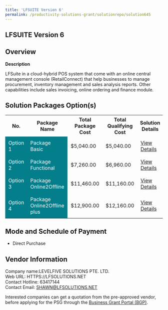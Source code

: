 ```yaml
---
title: 'LFSUITE Version 6'
permalink: /productivity-solutions-grant/solutionrepo/solution645
---
```


## LFSUITE Version 6

## Overview

**Description**

LFSuite in a cloud-hybrid POS system that come with an online central management console (RetailConnect) that help businesses to manage procurement, inventory management and sales analysis reports. Other capabilities include sales invoicing, online ordering and finance module.

## Solution Packages Option(s)

<table>
<tr>
<th><b>No.</b></th>
<th><b>Package Name</b></th>
<th><b>Total Package Cost</b></th>
<th><b>Total Qualifying Cost</b></th>
<th><b>Solution Details</b></th>
</tr>
<tr>
<td style='padding: 10px; background-color: #037E8A; color: #FFFFFF;'>Option 1</td>
<td style='padding: 10px; background-color: #037E8A; color: #FFFFFF;'>Package Basic</td>
<td style='padding: 10px;'>$5,040.00</td>
<td style='padding: 10px;'>$5,040.00</td>
<td style='padding: 10px;'><a href='/images/psg/Levelfive_LFSUITE_DesensitisedPart1.pdf' target='_blank'>View Details</a></td>
</tr>
<tr>
<td style='padding: 10px; background-color: #037E8A; color: #FFFFFF;'>Option 2</td>
<td style='padding: 10px; background-color: #037E8A; color: #FFFFFF;'>Package Functional</td>
<td style='padding: 10px;'>$7,260.00</td>
<td style='padding: 10px;'>$6,960.00</td>
<td style='padding: 10px;'><a href='/images/psg/Levelfive_LFSUITE_DesensitisedPart2.pdf' target='_blank'>View Details</a></td>
</tr>
<tr>
<td style='padding: 10px; background-color: #037E8A; color: #FFFFFF;'>Option 3</td>
<td style='padding: 10px; background-color: #037E8A; color: #FFFFFF;'>Package Online2Offline</td>
<td style='padding: 10px;'>$11,460.00</td>
<td style='padding: 10px;'>$11,160.00</td>
<td style='padding: 10px;'><a href='/images/psg/Levelfive_LFSUITE_DesensitisedPart3.pdf' target='_blank'>View Details</a></td>
</tr>
<tr>
<td style='padding: 10px; background-color: #037E8A; color: #FFFFFF;'>Option 4</td>
<td style='padding: 10px; background-color: #037E8A; color: #FFFFFF;'>Package Online2Offline plus</td>
<td style='padding: 10px;'>$12,900.00</td>
<td style='padding: 10px;'>$12,160.00</td>
<td style='padding: 10px;'><a href='/images/psg/Levelfive_LFSUITE_DesensitisedPart4.pdf' target='_blank'>View Details</a></td>
</tr>
</table>

## Mode and Schedule of Payment

 - Direct Purchase

## Vendor Information

 Company name:LEVELFIVE SOLUTIONS PTE. LTD.<br>Web URL: HTTPS://LFSOLUTIONS.NET <br>Contact Hotline: 63417144 <br>Contact Email: SHAWN@LFSOLUTIONS.NET 

Interested companies can get a quotation from the pre-approved vendor, before applying for the PSG through the <a href='https://www.businessgrants.gov.sg/' target='_blank' rel='noopener'>Business Grant Portal (BGP)</a>.

<script src="/jquery/resize-tables.js"></script>
